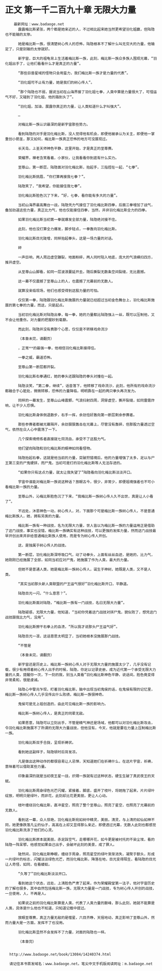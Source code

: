 # 正文 第一千二百九十章 无限大力量
        最新网址：www.badaoge.net
          露露梅比斯紧张，两个都是她亲近的人，不过相比起来她当然更希望羽化姐赢，但陆隐也不能输的太惨。
      
          她是梅比斯一族，很清楚树心传人的恐怖，陆隐根本不了解什么叫无穷大的力量，他输定了，只是别输的太惨就好。
      
          新宇宙，巨大的祖龟背上生活着梅比斯一族，此刻，梅比斯一族众多族人围观光幕，“羽化姐出手了，让他们看看什么才是真正的力量”。
      
          “那些巨兽星域的怪物只会用蛮力，我们梅比斯一族才是力量的代表”。
      
          “羽化姐可不止有力量，她是我们的树心传人”。
      
          “那个陆隐也不弱，据说当初在山海界接了羽化姐七拳，人类中算是力量很大了，可惜运气不好，又碰到了羽化姐，他的路到头了”。
      
          “羽化姐，加油，展露你真正的力量，让人类知道什么才叫强大”。
      
          …
      
          对梅比斯一族认识最深的是新宇宙那些势力。
      
          看到陆隐的对手是羽化梅比斯，没人觉得他有机会，即便他被承认为关主，即便他一掌重创小箭圣，那又如何，梅比斯一族真正恐怖的地方可没展现过。
      
          长天岛，上圣天师神色平静，这里开始，才是真正的至尊赛。
      
          荣耀界，禅老含笑看着，小家伙，让我看看你到底有什么实力。
      
          至尊山，第一断层，陆隐面对羽化梅比斯，抬起手，三指捏在一起，“七拳”。
      
          羽化梅比斯挑眉，“你打算再接我七拳？”。
      
          陆隐笑了，“我希望，你能接住我七拳”。
      
          羽化梅比斯脸色沉了下来，“好，七拳，看你能有多大的力量”。
      
          当初山海界最高舞台一战，陆隐凭力气接住了羽化梅比斯四拳，后面三拳增加了战气，叠加劲道这些力量，真正比力气，他也仅能接住四拳，当然，并非羽化梅比斯全力的四拳。
      
          如果羽化梅比斯当初第一拳就爆发全部力量，陆隐绝对接不住。
      
          此刻，他也没打算全力爆发，脚步轻点，一拳轰向羽化梅比斯。
      
          羽化梅比斯目光陡增，同样抬起拳头，这是一场力量的对话。
      
          砰
      
          一声巨响，两人周边虚空蹦裂，地面粉碎，两人同时陷入地底，庞大的气浪横扫四方，推开虚空。
      
          从至尊山山脚看，如同一层波浪蔓延开去，随后撕裂无数条空间裂缝，无比震撼。
      
          这一幕不仅震撼了至尊山上的人，也震撼了光幕前的无数人。
      
          就算没亲临现场，他们也感受得到这股力量的可怕。
      
          仅仅第一拳，陆隐跟羽化梅比斯施展的力量就已经超过当初金色舞台上，羽化梅比斯施展的第七拳的力量，而这，只是起点。
      
          当初羽化梅比斯对陆隐出拳，每一拳，她的力量都比陆隐强上一丝，既可以压制他，又不会让他重伤，对力量的把握妙到毫巅。
      
          而此刻，陆隐并没有费那个心思，仅仅是不转移戏命流沙
      
          （本章未完，请翻页）
      
          ，正常**的最强一拳，他相信羽化梅比斯接得住。
      
          一拳之威，霸道恐怖。
      
          至尊山第一断层都开裂。
      
          羽化梅比斯右拳通红，她的拳头还跟陆隐的拳头对撞在一起。
      
          陆隐淡笑，“第二拳，继续”，话音落下，他转移了戏命流沙，此刻，他所有的戏命流沙都融合于心脏处，微微转移，恐怖的力量降临，明明靠在一起的两只拳头再次发力。
      
          同样的一幕发生，至尊山山峰震颤，气浪扫射四周，洞穿虚空，撕开裂缝，如同雷霆炸响，让不少人恐惧。
      
          羽化梅比斯身体倒退数步，右手一挥，余劲恰好轰向第一断层剩余参赛者。
      
          那些参赛者都被光幕隔开，余劲狠狠轰击在光幕上，尽管没有轰碎，但那股力量透过空气，依然在众人心中震荡了一下。
      
          几个探索境修炼者直接就七窍流血，承受不了这股力气。
      
          他们望向陆隐和羽化梅比斯的眼神如同看怪物。
      
          陆隐抬起右拳，这就是他当前的力量，突破狩猎境后，他的力量增强了太多，足以与尸王第三变的尸鬼硬拼，而尸鬼，当初可是打的羽化梅比斯等人无法存进的。
      
          “如果你只有这点力量，就太让我失望了”陆隐看向羽化梅比斯淡淡开口。
      
          宇宙中谁能对梅比斯一族说这种话？放眼古今，很少，非常少，即便祖境强者也不可小看梅比斯一族的力量。
      
          至尊山外，沁梅比斯脸色沉了下来，“我梅比斯一族树心传人久不出世，真是让人小看了”。
      
          不远处，沐恩神色一动，树心传人，对，下面那个可是梅比斯一族树心传人，不是普通梅比斯族人，她，拥有另类的力量。
      
          梅比斯一族有一种战技，名为无限大力量，世人皆以为梅比斯一族的力量运用正是借助了这门战技，事实也没错，梅比斯一族确实有这种战技，可以更强的发挥力量，然而这门战技最早开创出来并非给普通梅比斯族人使用，而是专为树心传人开创。
      
          这，是独属于树心传人的战技。
      
          第一断层，羽化梅比斯深呼吸口气，动了动拳头，上面有丝丝血迹，是她的，比力气，她刚刚已经施展了全部，如同当初应对尸鬼，她施展了作为人类，最大的力量。
      
          但她不是普通人类，她是梅比斯一族树心传人，诞生于神树，她既是人类，又不是人类。
      
          “其实当初那头新人类联盟的尸王运气很好”羽化梅比斯开口，平静道。
      
          陆隐目光一闪，“什么意思？”。
      
          羽化梅比斯面对陆隐，“梅比斯一族有一门战技，名曰无限大力量”。
      
          陆隐疑惑，无限大力量，他知道，“当初你凭着这门战技对拼尸鬼，貌似败了，想凭这门战技跟我比力气，没用”。
      
          羽化梅比斯擦干右拳上的血渍，“所以我才说那头尸王运气好”。
      
          陆隐目光一凛，这话意思太明显了，当初她根本没施展那门战技。
      
          “不管是
      
          （本章未完，请翻页）
      
          新宇宙还是历史上，梅比斯一族树心传人对于无限大力量的施展太少了，几乎没有记载，很少有用得着树心传人出手的时候，陆隐，你足以记录史册，成为近代第一个承受无限大力量的人类，提醒你一次，下一刻的我，别当人类看”羽化梅比斯神色平静，说话间，脸色竟变得非常柔和，很是虔诚。
      
          陆隐心中警兆乍现，盯着羽化梅比斯，脑中出现当初鬼侯的话，在鬼侯有限的记忆里，梅比斯一族树心传人几乎没传出什么败绩，梅比斯一族很神奇。
      
          鬼侯可是无上祖创造的，由此可见梅比斯一族的影响力。
      
          梅比斯一族树心传人，是真正的同辈无敌。
      
          如果愿意，陆隐可以立刻出手，不管是精气神还是场域，他都可以对羽化梅比斯攻击，令羽化梅比斯施展不了所谓的无限大力量战技，但他没有，今天，他就是要在力量上压制梅比斯一族。
      
          羽化梅比斯双手合拢，呈现祈祷状。
      
          看到她这副样子，陆隐顿时后背发凉。
      
          凡是做出这种动作的都很容易让人忌惮，天知道她们在祈祷什么，在这片宇宙，祈祷，意味着可以借助某些力量。
      
          印象最深的就是当初夜王星一战，炽翎一族就有过这种状态，硬生生破了真武夜王的天赋。
      
          羽化梅比斯周身绿色光芒闪耀，紧接着，脚底，盛开了枝叶，将她拖了起来，片片绿叶绽放，明明只是绿叶，而非花，此刻却比花更美丽，更让人心动。
      
          枝叶缠绕羽化梅比斯，直冲星空，照亮了整个至尊山，照亮了星空，也照亮了光幕前的无数人。
      
          看到这一幕，众人惊艳，羽化梅比斯宛如树中精灵，美丽，清灵，与上清的如仙如神不同，她更像跌落凡尘的仙子，高高在上却又显得那么亲近，即便透过光幕，无数人此刻也都感觉羽化梅比斯洗涤了他们的心灵。
      
          羽化梅比斯原本就美丽，赤足踩空气，走哪哪开花，如今更是被衬托的不染尘埃，看的陆隐一阵呆鄂，他感觉如果自己出手，会破坏此刻的美景，成了罪人。
      
          陡然间，羽化梅比斯睁眼，缠绕于周身，照亮星空的绿叶渐渐消失，凝聚于额头，形成一片绿叶的标志，闪耀淡淡绿色光芒，而羽化梅比斯，降落在地，目光变得陌生，看陆隐的目光让人奇怪，如同，在看蝼蚁。
      
          “久等了”羽化梅比斯淡淡开口。
      
          看到她这个状态，远处，上清脸色严肃了起来，作为荣耀殿堂第一法子，他对宇宙历史的了解也很多，其中自然包括梅比斯一族，无限大力量是一门战技，专为树心传人开创的战技，一旦使用，人，不再是人。
      
          如果说之前的羽化梅比斯算是人类，代表了人类力量的巅峰，那么此刻，她就不能算是人类，具体是什么他也不知道，只知道记载中提过。
      
          放眼至尊赛，真正力量无敌的是噬星，六目齐睁，天摇地动，真正影响了至尊山外，然而力量大是一方面，发挥不了也没用。
      
          羽化梅比斯显然不会发挥不了力量，对面的陆隐也一样。
      
          （本章完）
      
      
      http://www.badaoge.net/book/13084/14240374.html
      
      请记住本书首发域名：www.badaoge.net。笔尖中文手机版阅读网址：m.badaoge.net